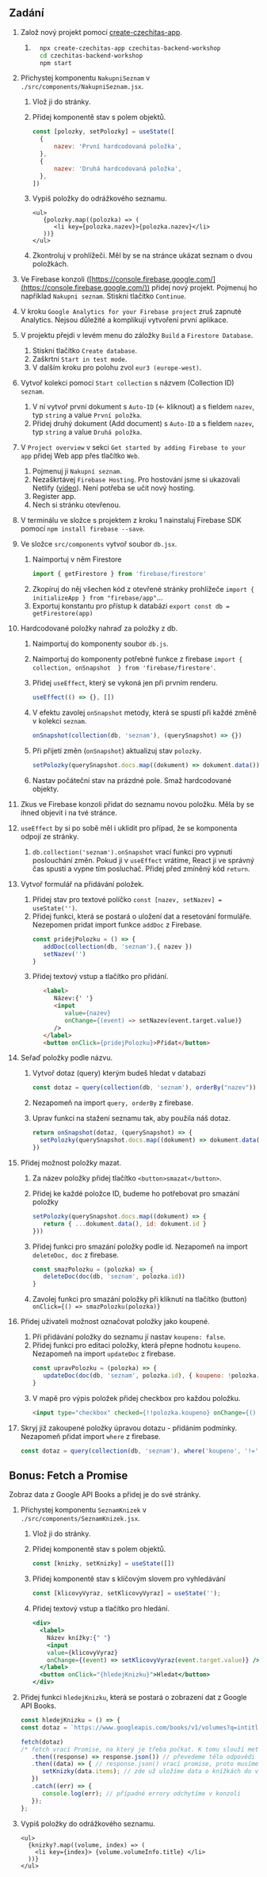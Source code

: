 ## Zadání

1. Založ nový projekt pomocí [create-czechitas-app](https://www.npmjs.com/package/create-czechitas-app).
   1. ```sh
        npx create-czechitas-app czechitas-backend-workshop
        cd czechitas-backend-workshop
        npm start
      ```

1. Přichystej komponentu `NakupniSeznam` v `./src/components/NakupniSeznam.jsx`.

   1. Vlož ji do stránky.
   2. Přidej komponentě stav s polem objektů.

      ```js
      const [polozky, setPolozky] = useState([
      	{
      		nazev: 'První hardcodovaná položka',
      	},
      	{
      		nazev: 'Druhá hardcodovaná položka',
      	},
      ])
      ```

   3. Vypiš položky do odrážkového seznamu.

      ```
      <ul>
         {polozky.map((polozka) => (
            <li key={polozka.nazev}>{polozka.nazev}</li>
         ))}
      </ul>
      ```

   4. Zkontroluj v prohlížeči. Měl by se na stránce ukázat seznam o dvou položkách.

1. Ve Firebase konzoli ([https://console.firebase.google.com/](https://console.firebase.google.com/)) přidej nový projekt. Pojmenuj ho například `Nakupni seznam`. Stiskni tlačítko `Continue`.

1. V kroku `Google Analytics for your Firebase project` zruš zapnuté Analytics. Nejsou důležité a komplikují vytvoření první aplikace.

1. V projektu přejdi v levém menu do záložky `Build` a `Firestore Database`.

   1. Stiskni tlačítko `Create database`.
   2. Zaškrtni `Start in test mode`.
   3. V dalším kroku pro polohu zvol `eur3 (europe-west)`.

1. Vytvoř kolekci pomocí `Start collection` s názvem (Collection ID) `seznam`.

   1. V ní vytvoř první dokument s `Auto-ID` (<- kliknout) a s fieldem `nazev`, typ `string` a value `První položka`.
   1. Přidej druhý dokument (Add document) s `Auto-ID` a s fieldem `nazev`, typ `string` a value `Druhá položka`.

2. V `Project overview` v sekci `Get started by adding Firebase to your app` přidej Web app přes tlačítko `Web`.

   1. Pojmenuj ji `Nakupní seznam`.
   2. Nezaškrtávej `Firebase Hosting`. Pro hostování jsme si ukazovali Netlify ([video](https://www.youtube.com/watch?v=sAcJKh6n5DA&list=PLTCx5oiCrIJ5t0LiyDOpBDTgcs-d99UwD&index=30)). Není potřeba se učit nový hosting.
   3. Register app.
   4. Nech si stránku otevřenou.

1. V terminálu ve složce s projektem z kroku 1 nainstaluj Firebase SDK pomocí `npm install firebase --save`.
1. Ve složce `src/components` vytvoř soubor `db.jsx`.

   1. Naimportuj v něm Firestore
      ```js
      import { getFirestore } from 'firebase/firestore'
      ```
   2. Zkopíruj do něj všechen kód z otevřené stránky prohlížeče  `import { initializeApp } from "firebase/app"`...
   3. Exportuj konstantu pro přístup k databázi `export const db = getFirestore(app)`

2. Hardcodované položky nahraď za položky z db.
   1. Naimportuj do komponenty soubor `db.js`.
   1. Naimportuj do komponenty potřebné funkce z firebase `import { collection, onSnapshot  } from 'firebase/firestore'`.
   2. Přidej `useEffect`, který se vykoná jen při prvním renderu.

      ```js
      useEffect(() => {}, [])
      ```

   3. V efektu zavolej `onSnapshot` metody, která se spustí při každé změně v kolekci `seznam`.

      ```js
      onSnapshot(collection(db, 'seznam'), (querySnapshot) => {})
      ```

   4. Při přijetí změn (`onSnapshot`) aktualizuj stav `polozky`.

      ```js
      setPolozky(querySnapshot.docs.map((dokument) => dokument.data()))
      ```

   5. Nastav počáteční stav na prázdné pole. Smaž hardcodované objekty.

1. Zkus ve Firebase konzoli přidat do seznamu novou položku. Měla by se ihned objevit i na tvé stránce.

1. `useEffect` by si po sobě měl i uklidit pro případ, že se komponenta odpojí ze stránky.

   1. `db.collection('seznam').onSnapshot` vrací funkci pro vypnutí poslouchání změn. Pokud ji v `useEffect` vrátíme, React ji ve správný čas spustí a vypne tím posluchač. Přidej před zmíněný kód `return`.

1. Vytvoř formulář na přidávání položek.

   1. Přidej stav pro textové políčko `const [nazev, setNazev] = useState('')`.
   2. Přidej funkci, která se postará o uložení dat a resetování formuláře. Nezepomen pridat import funkce `addDoc` z Firebase.
      ```js
      const pridejPolozku = () => {
         addDoc(collection(db, 'seznam'),{ nazev })
         setNazev('')
      }
      ```
   3. Přidej textový vstup a tlačítko pro přidání.
      ```html
         <label>
            Název:{' '}
            <input
               value={nazev}
               onChange={(event) => setNazev(event.target.value)}
            />
         </label>
         <button onClick={pridejPolozku}>Přidat</button>
      ```
1. Seřaď položky podle názvu.

   1. Vytvoř dotaz (query) kterým budeš hledat v databazi

      ```js
      const dotaz = query(collection(db, 'seznam'), orderBy("nazev"))
      ```

   2. Nezapomeň na import `query, orderBy` z firebase.
   3. Uprav funkci na stažení seznamu tak, aby použila náš dotaz.

      ```js
      return onSnapshot(dotaz, (querySnapshot) => {
        setPolozky(querySnapshot.docs.map((dokument) => dokument.data()))
      })
      ```

1. Přidej možnost položky mazat.

   1. Za název položky přidej tlačítko `<button>smazat</button>`.
   2. Přidej ke každé položce ID, budeme ho potřebovat pro smazání položky
      ```js
      setPolozky(querySnapshot.docs.map((dokument) => { 
         return { ...dokument.data(), id: dokument.id }
      }))
      ```
   3. Přidej funkci pro smazání položky podle id. Nezapomeň na import `deleteDoc, doc` z firebase.

      ```js
      const smazPolozku = (polozka) => {
         deleteDoc(doc(db, 'seznam', polozka.id))
      }
      ```
   4. Zavolej funkci pro smazání položky při kliknutí na tlačítko (button) `onClick={() => smazPolozku(polozka)}`
   
1. Přidej uživateli možnost označovat položky jako koupené.
   1. Při přidávání položky do seznamu jí nastav `koupeno: false`.
   2. Přidej funkci pro editaci položky, která přepne hodnotu `koupeno`. Nezapomeň na import `updateDoc` z firebase.
      ```js
      const upravPolozku = (polozka) => {
         updateDoc(doc(db, 'seznam', polozka.id), { koupeno: !polozka.koupeno })
      }
      ```
   3. V mapě pro výpis položek přidej checkbox pro každou položku.
      ```html
      <input type="checkbox" checked={!!polozka.koupeno} onChange={() => upravPolozku(polozka)} />
      ```
1. Skryj již zakoupené položky úpravou dotazu - přidáním podmínky. Nezapomeň přidat import `where` z firebase.
      ```js
      const dotaz = query(collection(db, 'seznam'), where('koupeno', '!=', true))
      ```



## Bonus: Fetch a Promise
Zobraz data z Google API Books a přidej je do své stránky.

1. Přichystej komponentu `SeznamKnizek` v `./src/components/SeznamKnizek.jsx`.

   1. Vlož ji do stránky.
   2. Přidej komponentě stav s polem objektů.

      ```js
      const [knizky, setKnizky] = useState([])
      ```

   3. Přidej komponentě stav s klíčovým slovem pro vyhledávání

      ```js
      const [klicovyVyraz, setKlicovyVyraz] = useState('');
      ```
   4. Přidej textový vstup a tlačítko pro hledání.
      ```jsx
      <div>
        <label>
          Název knížky:{" "} 
          <input 
          value={klicovyVyraz} 
          onChange={(event) => setKlicovyVyraz(event.target.value)} />
        </label>
        <button onClick="{hledejKnizku}">Hledat</button>
      </div>
      ```
2. Přidej funkci `hledejKnizku`, která se postará o zobrazení dat z Google API Books. 
      ```js
      const hledejKnizku = () => {
      const dotaz = `https://www.googleapis.com/books/v1/volumes?q=intitle:${klicovyVyraz}`; // adresa dotazu + klíčový výraz, který uživatel zadá do vyhledávání

      fetch(dotaz) 
      /* fetch vrací Promise, na který je třeba počkat. K tomu slouží metoda .then(), která se spustí až ve chvíli, kdy jsou data dostupná. */
         .then((response) => response.json()) // převedeme tělo odpovědi
         .then((data) => { // response.json() vrací promise, proto musíme zase použít metodu .then()
            setKnizky(data.items); // zde už uložíme data o knížkách do výše vytvořeného stavu 
         })
         .catch((err) => {
            console.log(err); // případné errory odchytíme v konzoli
         });
      };
      ```
3. Vypiš položky do odrážkového seznamu.

      ```
      <ul>
        {knizky?.map((volume, index) => (
          <li key={index}> {volume.volumeInfo.title} </li>
        ))}
      </ul>
      ```
